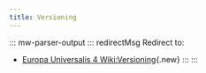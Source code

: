 ```yaml
---
title: Versioning
---
```

::: mw-parser-output
::: redirectMsg
Redirect to:

-   [Europa Universalis 4
    Wiki:Versioning](/wiki/index.php?title=Europa_Universalis_4_Wiki:Versioning&action=edit&redlink=1 "Europa Universalis 4 Wiki:Versioning (page does not exist)"){.new}
:::
:::
